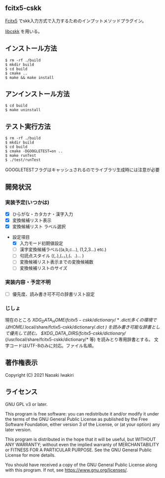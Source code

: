 ## fcitx5-cskk
[Fcitx5](https://github.com/fcitx/fcitx5) でskk入力方式で入力するためのインプットメソッドプラグイン。

[libcskk](https://github.com/naokiri/cskk) を用いる。

## インストール方法

    $ rm -rf ./build
    $ mkdir build
    $ cd build  
    $ cmake ..
    $ make && make install

## アンインストール方法

    $ cd build
    $ make uninstall

## テスト実行方法

    $ rm -rf ./build 
    $ mkdir build
    $ cd build
    $ cmake -DGOOGLETEST=on ..
    $ make runTest 
    $ ./test/runTest

GOOGLETESTフラグはキャッシュされるのでライブラリ生成時には注意が必要

## 開発状況
### 実装予定(いつかは)
- [x] ひらがな・カタカナ・漢字入力
- [x] 変換候補リスト表示
- [x] 変換候補リスト ラベル選択
  
- 設定項目
    - [x] 入力モード初期値設定
    - [ ] 漢字変換候補ラベル((a,b,c...), (1,2,3...) etc.)
    - [ ] 句読点スタイル ((,.),(、。),(、.)... )
    - [ ] 変換候補リスト表示までの変換候補数 
    - [ ] 変換候補リストのサイズ
     
### 実装内容・予定不明
- [ ] 優先度、読み書き可不可の辞書リスト設定


### じしょ
現在のところ $XDG_DATA_HOME/fcitx5-cskk/dictionary/*.dict (多くの環境では$HOME/.local/share/fctix5-cskk/dictionary/*.dict )  を読み書き可能な辞書として優先して読む。 
$XDG_DATA_DIRS/fcitx5-cskk/dictionary/* (/usr/local/share/fcitx5-cskk/dictionary/* 等) を読みとり専用辞書とする。
文字コードはUTF-8のみに対応。ファイル名順。

## 著作権表示

Copyright (C) 2021 Naoaki Iwakiri

## ライセンス
GNU GPL v3 or later.

This program is free software: you can redistribute it and/or modify it under the terms of the GNU General Public
License as published by the Free Software Foundation, either version 3 of the License, or
(at your option) any later version.

This program is distributed in the hope that it will be useful, but WITHOUT ANY WARRANTY; without even the implied
warranty of MERCHANTABILITY or FITNESS FOR A PARTICULAR PURPOSE. See the GNU General Public License for more details.

You should have received a copy of the GNU General Public License along with this program. If not,
see <https://www.gnu.org/licenses/>.

